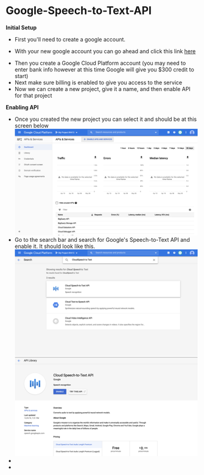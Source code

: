 # Google-Speech-to-Text-API

<b>Initial Setup</b>
<ul>
  <li><p>First you'll need to create a google account. </p></li>
  <li><p>With your new google account you can go ahead and click this link <a href="https://cloud.google.com/?        authuser=1">here</a> </p></li>
  <li>Then you create a Google Cloud Platform account (you may need to enter bank info however at this time Google will give you $300 credit to start)</li>
  <li> Next make sure billing is enabled to give you access to the service</li>
  <li>Now we can create a new project, give it a name, and then enable API for that project</li>
</ul>
<b>Enabling API</b>
<ul>
  <li>Once you created the new project you can select it and should be at this screen below</li>
  <img src="https://github.com/chakane3/Google-Speech-to-Text-API/blob/master/Screenshots/5.png">
  <li>Go to the search bar and search for Google's Speech-to-Text API and enable it. It should look like this.</li>
  <img src="https://github.com/chakane3/Google-Speech-to-Text-API/blob/master/Screenshots/6.png">
  <img src="https://github.com/chakane3/Google-Speech-to-Text-API/blob/master/Screenshots/7.png">
  <li></li>
  <li></li>
</ul>

